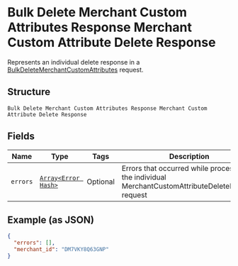 
# Bulk Delete Merchant Custom Attributes Response Merchant Custom Attribute Delete Response

Represents an individual delete response in a [BulkDeleteMerchantCustomAttributes](../../doc/api/merchant-custom-attributes.md#bulk-delete-merchant-custom-attributes)
request.

## Structure

`Bulk Delete Merchant Custom Attributes Response Merchant Custom Attribute Delete Response`

## Fields

| Name | Type | Tags | Description |
|  --- | --- | --- | --- |
| `errors` | [`Array<Error Hash>`](../../doc/models/error.md) | Optional | Errors that occurred while processing the individual MerchantCustomAttributeDeleteRequest request |

## Example (as JSON)

```json
{
  "errors": [],
  "merchant_id": "DM7VKY8Q63GNP"
}
```

